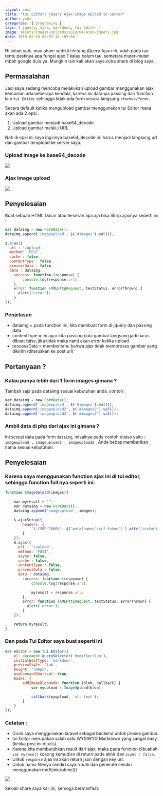 ```yaml
---
layout: post
title: "tui Editor: jQuery Ajax Image Upload to Server"
author: yadi
categories: [ programing ]
tags: [ jquery, ajax, markdown, tui editor ]
image: assets/images/uploads/2019/04/ajax-jquery.jpg
date: 2019-04-18 06:57:18 +07:00
---
```


Hi sobat yadi, mau share sedikit tentang jQuery Ajax nih, udah pada tau tentu pastinya apa fungsi ajax ? kalau belum tau, semetara muter-muter mbah google dulu ya. Mungkin lain kali akan saya coba share di blog saya.

## Permasalahan
Jadi saya sedang mencoba melakukan upload gambar menggunakan ajax kemudian ada beberapa kendala, karena ini datanya passing dari function lain `tui Editor` sehingga tidak ada form secara langsung `<form></form>`.

Secara default ketika mengupload gambar menggunakan tui Editor maka akan ada 2 opsi :
1. Upload gambar menjadi base64_decode
2. Upload gambar melalui URL

Nah di opsi ini saya inginnya base64_decode ini harus menjadi langsung url dan gambar terupload ke server saya.

### Upload image ke base64_decode
![](/assets/images/uploads/2019/04/Selection_01055.png)

### Ajax image upload
![](/assets/images/uploads/2019/04/Selection_01054.png)

## Penyelesaian

Buat sebuah HTML Dasar atau terserah apa aja bisa
Skrip ajaxnya seperti ini :
```javascript
var dataimg = new FormData();
dataimg.append('imageupload', $('#images').val());
 
$.ajax({
  url : '/upload',
  method: 'POST',
  cache : false,
  contentType : false,
  processData : false,
  data : dataimg,
    success: function (response) {
        console.log(response.url);
    },
    error: function (XMLHttpRequest, textStatus, errorThrown) {
      alert('error');
    }
});
```

### Penjelasan
* dataimg = pada function ini, kita membuat form di jquery dan passing data
* contentType = ini agar kita passing data gambar langsung jadi harus dibuat false, jika tidak maka nanti akan error ketika upload
* processData = memberitahu bahwa ajax tidak memproses gambar yang dikirim (diteruskan ke post url)

## Pertanyaan ?

### Kalau punya lebih dari 1 form images gimana ?
Tambah saja pada dataimg sesuai kebutuhan anda. contoh :

```javascript
var dataimg = new FormData();
dataimg.append('imageupload', $('#images').val());
dataimg.append('imageupload2', $('#images2').val());
dataimg.append('imageupload3', $('#images3').val());
```

### Ambil data di php dari ajax ini gimana ?
Ini sesuai data pada form `dataimg`, misalnya pada contoh diatas yaitu : `imageupload , imageupload2 , imageupload3` . Anda bebas memberikan nama sesuai kebutuhan.

## Penyelesaian
### Karena saya menggunakan function ajax ini di tui editor, sehingga function full nya seperti ini:

```javascript
function ImageUpload(images){
 
    var myresult = "";
    var dataimg = new FormData();
    dataimg.append('imageupload', images);
 
    $.ajaxSetup({
        headers: {
            'X-CSRF-TOKEN': $('meta[name="csrf-token"]').attr('content');
        }
    });
    $.ajax({
      url : '/upload',
      method: 'POST',
      async: false,
      cache : false,
      contentType : false,
      processData : false,
      data : dataimg,
        success: function (response) {
            console.log(response.url);
 
            myresult = response.url;
        },
        error: function (XMLHttpRequest, textStatus, errorThrown) {
          alert('error');
        }
    });
 
    return myresult;
}
```

### Dan pada Tui Editor saya buat seperti ini
```javascript
var editor = new tui.Editor({
    el: document.querySelector('#editSection'),
    initialEditType: 'markdown',
    previewStyle: 'tab',
    height: '500px',
    useCommandShortcut: true,
    hooks: {
        addImageBlobHook: function (blob, callback) {
            var myupload = ImageUpload(blob);
 
            callback(myupload, 'alt text');
        }
    }
});
```

### Catatan :
* Disini saya menggunakan laravel sebagai backend untuk proses gambar.
* tui Editor merupakan salah satu WYSIWYG Markdown yang sangat easy (ketika post ini ditulis).
* Karena kita membutuhkan result dari ajax, maka pada function dibuatlah `var myresult` kosong kemudian di return pada akhir dan `async : false`.
* Untuk `response` ajax ini akan return json dengan key url.
* Untuk nama filenya sendiri saya rubah dan generate sendiri menggunakan md5(microtime())

![](/assets/images/uploads/2019/04/Selection_01056.png)

Sekian share saya kali ini, semoga bermanfaat.